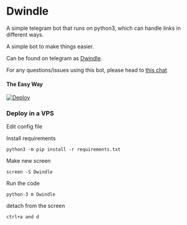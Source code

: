 # Dwindle
A simple telegram bot that runs on python3, which can handle links in different ways.

A simple bot to make things easier.

Can be found on telegram as [Dwindle](https://t.me/dwindle_Bot).

For any questions/issues using this bot, please head to [this chat](https://t.me/ostrichdiscussion/)
#### The Easy Way

[![Deploy](https://www.herokucdn.com/deploy/button.svg)](https://heroku.com/deploy?template=https://github.com/RabbitFored/Dwindle-telegram-bot/tree/beta)

### Deploy in a VPS

Edit config file

Install requirements
```
python3 -m pip install -r requirements.txt
```

Make new screen
```
screen -S Dwindle
```

Run the code

```
python-3 m Dwindle
```

detach from the screen
 ```
 ctrl+a and d
 ```
